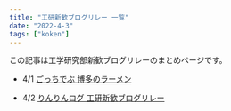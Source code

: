 ```yaml
---
title: "工研新歓ブログリレー 一覧"
date: "2022-4-3"
tags: ["koken"]
---
```


この記事は工学研究部新歓ブログリレーのまとめページです。

- 4/1
[ごっちでぶ 博多のラーメン](https://gotti.dev/post/koken_blog_relay_2022_ramen)

- 4/2
[りんりんログ 工研新歓ブログリレー](https://lnln.dev/blog/2022/04/02/%E5%B7%A5%E7%A0%94%E6%96%B0%E6%AD%93%E3%83%96%E3%83%AD%E3%82%B0%E3%83%AA%E3%83%AC%E3%83%BC2022/#more)
